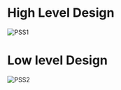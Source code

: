 # High Level Design
![PSS1](https://user-images.githubusercontent.com/85119462/144164141-4f50bfa5-e07d-4392-a931-65d2914d9a42.png)

# Low level Design
![PSS2](https://user-images.githubusercontent.com/85119462/144164191-8b0423a1-c63a-4536-b601-11ebc905400d.png)


